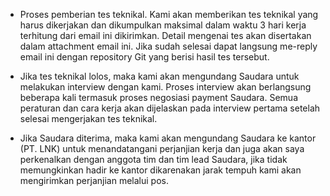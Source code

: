 - Proses pemberian tes teknikal. Kami akan memberikan tes teknikal yang harus dikerjakan dan dikumpulkan maksimal dalam waktu 3 hari kerja terhitung dari email ini dikirimkan. Detail mengenai tes akan disertakan dalam attachment email ini. Jika sudah selesai dapat langsung me-reply email ini dengan repository Git yang berisi hasil tes tersebut.

- Jika tes teknikal lolos, maka kami akan mengundang Saudara untuk melakukan interview dengan kami. Proses interview akan berlangsung beberapa kali termasuk proses negosiasi payment Saudara. Semua peraturan dan cara kerja akan dijelaskan pada interview pertama setelah selesai mengerjakan tes teknikal.

- Jika Saudara diterima, maka kami akan mengundang Saudara ke kantor (PT. LNK) untuk menandatangani perjanjian kerja dan juga akan saya perkenalkan dengan anggota tim dan tim lead Saudara, jika tidak memungkinkan hadir ke kantor dikarenakan jarak tempuh kami akan mengirimkan perjanjian melalui pos.
